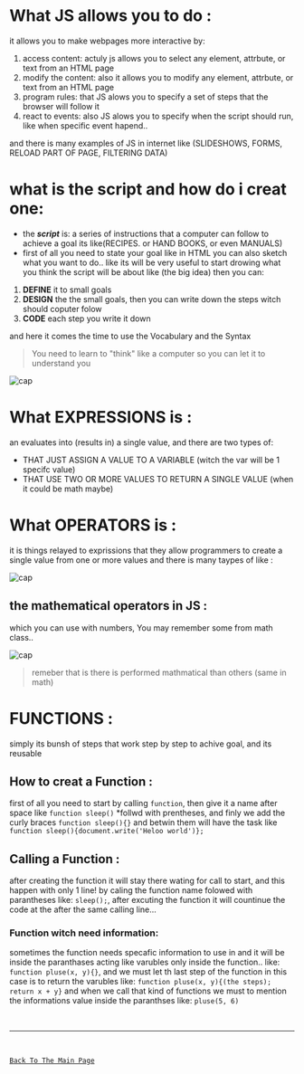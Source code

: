 # What JS allows you to do :
it allows you to make webpages more interactive by:
1. access content: actuly js allows you to select any element, attrbute, or text from an HTML page
2. modify the content: also it allows you to modify any element, attrbute, or text from an HTML page
3. program rules: that JS alows you to specify a set of steps that the browser will follow it
4. react to events: also JS alows you to specify when the script should run, like when specific event hapend..

and there is many examples of JS in internet like (SLIDESHOWS, FORMS, RELOAD PART OF PAGE, FILTERING DATA)

# what is the script and how do i creat one:
 - the ***script*** is: a series of instructions that a computer can follow to achieve a goal its like(RECIPES. or HAND BOOKS, or even MANUALS)
 - first of all you need to state your goal like in HTML you can also sketch what you want to do.. like its will be very useful to start drowing what you think the script will be about like (the big idea) then you can:
1. **DEFINE** it to small goals
2. **DESIGN** the the small goals, then you can write down the steps witch should coputer folow
3. **CODE** each step you write it down

and here it comes the time to use the Vocabulary and the Syntax
> You need to learn to "think" like a computer so you can let it to understand you

![cap](https://3madov-77.github.io/learning-journal/New%20folder/Capture-7-1a.PNG)

# What EXPRESSIONS is :
an evaluates into (results in) a single value, and there are two types of:
- THAT JUST ASSIGN A VALUE TO A VARIABLE (witch the var will be 1 specifc value)
- THAT USE TWO OR MORE VALUES TO RETURN A SINGLE VALUE (when it could be math maybe)

# What OPERATORS is :
it is things relayed to exprissions that they allow programmers to create a single value from one or more values and there is many taypes of like :

![cap](https://3madov-77.github.io/learning-journal/New%20folder/Capture-7-2a.PNG)

## the mathematical operators in JS :
which you can use with numbers, You may remember some from math class..

![cap](https://3madov-77.github.io/learning-journal/New%20folder/Capture-7-3a.PNG)

> remeber that is there is performed mathmatical than others (same in math)

# FUNCTIONS :
simply its bunsh of steps that work step by step to achive goal, and its reusable

## How to creat a Function :
first of all you need to start by calling `function`, then give it a name after space like `function sleep()` *follwd with prentheses, and finly we add the curly braces `function sleep(){}` and betwin them will have the task like `function sleep(){document.write('Heloo world')};`

## Calling a Function :
after creating the function it will stay there wating for call to start, and this happen with only 1 line! by caling the function name folowed with parantheses like: `sleep();`, after excuting the function it will countinue the code at the after the same calling line...

### Function witch need information:
sometimes the function needs specafic information to use in and it will be inside the paranthases acting like varubles only inside the function.. like: `function pluse(x, y){}`, and we must let th last step of the function in this case is to return the varubles like: `function pluse(x, y){(the steps); return x + y}`
and when we call that kind of functions we must to mention the informations value inside the paranthses like: `pluse(5, 6)`

<br>
<hr>
<br>

[`Back To The Main Page`](https://3madov-77.github.io/learning-journal/)
